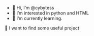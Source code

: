 - 👋 Hi, I’m @cybytess
- 👀 I’m interested in python and HTML
- 🌱 I’m currently learning.

 👀 I want to find some useful project
<!---
cybytess/cybytess is a ✨ special ✨ repository because its `README.md` (this file) appears on your GitHub profile.
You can click the Preview link to take a look at your changes.
--->
